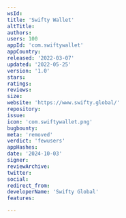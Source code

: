 ```yaml
---
wsId: 
title: 'Swifty Wallet'
altTitle: 
authors: 
users: 100
appId: 'com.swiftywallet'
appCountry: 
released: '2022-03-07'
updated: '2022-05-25'
version: '1.0'
stars: 
ratings: 
reviews: 
size: 
website: 'https://www.swifty.global/'
repository: 
issue: 
icon: 'com.swiftywallet.png'
bugbounty: 
meta: 'removed'
verdict: 'fewusers'
appHashes: 
date: '2024-10-03'
signer: 
reviewArchive: 
twitter: 
social: 
redirect_from: 
developerName: 'Swifty Global'
features: 

---
```


